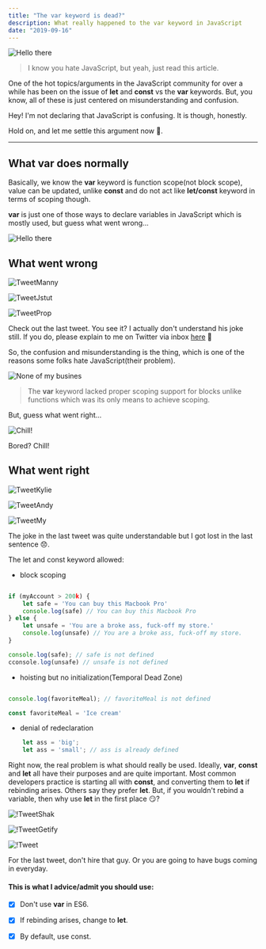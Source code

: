 ```yaml
---
title: "The var keyword is dead?"
description: What really happened to the var keyword in JavaScript
date: "2019-09-16"
---
```


![Hello there](images/well-hello-there.png)


> I know you hate JavaScript, but yeah, just read this article.

One of the hot topics/arguments in the JavaScript community for over a while has been on the issue of **let** and **const** vs the **var** keywords. But, you know, all of these is just centered on misunderstanding and confusion. 

Hey! I'm not declaring that JavaScript is confusing. It is though, honestly.

Hold on, and let me settle this argument now :poop:.

___

## What var does normally

Basically, we know the **var** keyword is function scope(not block scope), value can be updated, unlike **const** and do not act like **let/const** keyword in terms of scoping though.

**var** is just one of those ways to declare variables in JavaScript which is mostly used, but guess what went wrong... 


![Hello there](images/guess-what.png)


## What went wrong

![TweetManny](images/tweet-manny.png)
  
![TweetJstut](images/tweet-jstut.png)  

![TweetProp](images/tweet-prop.png) 

Check out the last tweet. You see it? I actually don't understand his joke still. If you do, please explain to me on Twitter via inbox [here](https://twitter.com/messages/256807178-1145973212326629376)  :eyes:

So, the confusion and misunderstanding is the thing, which is one of the reasons some folks hate JavaScript(their problem).

![None of my busines](images/their-business.png)

> The **var** keyword lacked proper scoping support for blocks unlike functions which was its only means to achieve scoping.

 But, guess what went right...

 ![Chill!](images/bored.jpeg)

 Bored? Chill!

 ## What went right

![TweetKylie](images/tweet-kylie.png)

![TweetAndy](images/tweet-andy.png) 

![TweetMy](images/tweet-my.png)

The joke in the last tweet was quite understandable but I got lost in the last sentence :disappointed:.

The let and const keyword allowed:

- block scoping

```javascript

if (myAccount > 200k) {
    let safe = 'You can buy this Macbook Pro'
    console.log(safe) // You can buy this Macbook Pro
} else {
    let unsafe = 'You are a broke ass, fuck-off my store.'
    console.log(unsafe) // You are a broke ass, fuck-off my store. 
}

console.log(safe); // safe is not defined
cconsole.log(unsafe) // unsafe is not defined

```



- hoisting but no initialization(Temporal Dead Zone)

```javascript

console.log(favoriteMeal); // favoriteMeal is not defined

const favoriteMeal = 'Ice cream' 
```

- denial of redeclaration

```javascript
    let ass = 'big';
    let ass = 'small'; // ass is already defined 
```

Right now, the real problem is what should really be used. Ideally, **var**, **const** and **let** all have their purposes and are quite important. Most common developers practice is starting all with **const**, and converting them to **let** if rebinding arises. Others say they prefer **let**. But, if you wouldn't rebind a variable, then why use **let** in the first place :smirk:?  

![!TweetShak](images/tweet-shak.png)

![!TweetGetify](images/tweet-getify.png)

![!Tweet](images/tweet-go.png)

For the last tweet, don't hire that guy. Or you are going to have bugs coming in everyday.


#### This is what I advice/admit you should use:

- [x] Don't use **var** in ES6. 
- [x] If rebinding arises, change to **let**.
- [x] By default, use const.  



